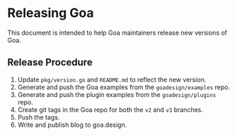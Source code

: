 # Releasing Goa

This document is intended to help Goa maintainers release new versions of Goa.

## Release Procedure

1. Update `pkg/version.go` and `README.md` to reflect the new version.
2. Generate and push the Goa examples from the `goadesign/examples` repo.
3. Generate and push the plugin examples from the `goadesign/plugins` repo.
4. Create git tags in the Goa repo for both the `v2` and `v3` branches.
5. Push the tags.
6. Write and publish blog to goa.design.
